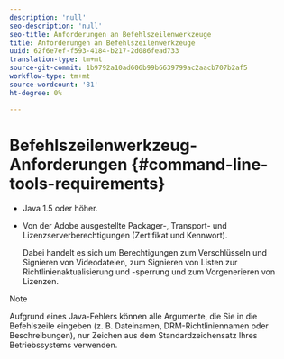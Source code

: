 ```yaml
---
description: 'null'
seo-description: 'null'
seo-title: Anforderungen an Befehlszeilenwerkzeuge
title: Anforderungen an Befehlszeilenwerkzeuge
uuid: 62f6e7ef-f593-4184-b217-2d086fead733
translation-type: tm+mt
source-git-commit: 1b9792a10ad606b99b6639799ac2aacb707b2af5
workflow-type: tm+mt
source-wordcount: '81'
ht-degree: 0%

---
```



# Befehlszeilenwerkzeug-Anforderungen {#command-line-tools-requirements}

* Java 1.5 oder höher.
* Von der Adobe ausgestellte Packager-, Transport- und Lizenzserverberechtigungen (Zertifikat und Kennwort).

   Dabei handelt es sich um Berechtigungen zum Verschlüsseln und Signieren von Videodateien, zum Signieren von Listen zur Richtlinienaktualisierung und -sperrung und zum Vorgenerieren von Lizenzen.

>[!NOTE]
>
>Aufgrund eines Java-Fehlers können alle Argumente, die Sie in die Befehlszeile eingeben (z. B. Dateinamen, DRM-Richtliniennamen oder Beschreibungen), nur Zeichen aus dem Standardzeichensatz Ihres Betriebssystems verwenden.